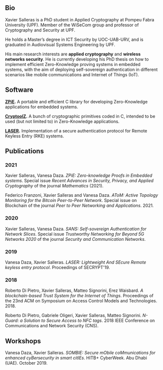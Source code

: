 ## Bio

Xavier Salleras is a PhD student in Applied Cryptography at Pompeu Fabra University (UPF). Member of the WiSeCom group and professor of Cryptography and Security at UPF.

He holds a Master’s degree in ICT Security by UOC-UAB-URV, and is graduated in Audiovisual Systems Engineering by UPF.

His main research interests are **applied cryptography** and **wireless networks security**. He is currently developing his PhD thesis on how to implement efficient Zero-Knowledge proving systems in embedded systems, with the aim of deploying self-sovereign authentication in different scenarios like mobile communications and Internet of Things (IoT).

## Software

**[ZPiE](https://github.com/xevisalle/zpie).** A portable and efficient C library for developing Zero-Knowledge applications for embedded systems.

**[CryptoolZ](https://github.com/xevisalle/cryptoolz).** A bunch of cryptographic primitives coded in C, intended to be used (but not limited to) in Zero-Knowledge applications.

**[LASER](https://github.com/xevisalle/laser).** Implementation of a secure authentication protocol for Remote Keyless Entry (RKE) systems.

## Publications

### 2021

Xavier Salleras, Vanesa Daza. _ZPiE: Zero-knowledge Proofs in Embedded systems_. Special issue *Recent Advances in Security, Privacy, and Applied Cryptography* of the journal *Mathematics* (2021).

Federico Franzoni, Xavier Salleras and Vanesa Daza. _AToM: Active Topology Monitoring for the Bitcoin Peer-to-Peer Network_. Special issue on Blockchain of the journal *Peer to Peer Networking and Applications*. 2021.

### 2020

Xavier Salleras, Vanesa Daza. _SANS: Self-sovereign Authentication for Network Slices_. Special issue *Trustworthy Networking for Beyond 5G Networks 2020* of the journal *Security and Communication Networks*.

### 2019

Vanesa Daza, Xavier Salleras. _LASER: Lightweight And SEcure Remote keyless entry protocol_. Proceedings of SECRYPT'19.

### 2018

Roberto Di Pietro, Xavier Salleras, Matteo Signorini, Erez Waisbard. _A blockchain-based Trust System for the Internet of Things_. Proceedings of the 23nd ACM on Symposium on Access Control Models and Technologies. 2018.

Roberto Di Pietro, Gabriele Oligeri, Xavier Salleras, Matteo Signorini. _N-Guard: a Solution to Secure Access to NFC tags_. 2018 IEEE Conference on Communications and Network Security (CNS).


## Workshops

Vanesa Daza, Xavier Salleras. _SOMBIE: Secure mObile coMmunications for enhanced cyBersecurity in smart citIEs_. HITB+ CyberWeek. Abu Dhabi (UAE). October 2019.
